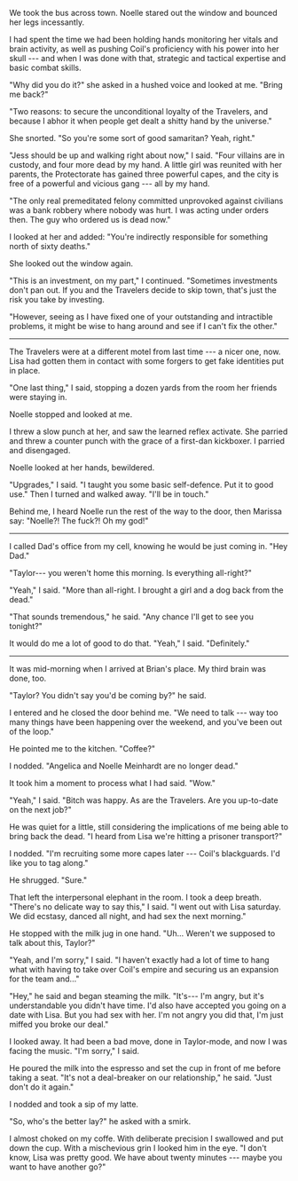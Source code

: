 We took the bus across town. Noelle stared out the window and bounced her legs incessantly.

I had spent the time we had been holding hands monitoring her vitals and brain activity, as
well as pushing Coil's proficiency with his power into her skull --- and when I was done with
that, strategic and tactical expertise and basic combat skills.

"Why did you do it?" she asked in a hushed voice and looked at me. "Bring me back?"

"Two reasons: to secure the unconditional loyalty of the Travelers, and
because I abhor it when people get dealt a shitty hand by the universe."

She snorted. "So you're some sort of good samaritan? Yeah, right."

"Jess should be up and walking right about now," I said. "Four villains are in
custody, and four more dead by my hand. A little girl was reunited with her parents,
the Protectorate has gained three powerful capes, and the city is free of a powerful
and vicious gang --- all by my hand.

"The only real premeditated felony committed unprovoked against civilians was
a bank robbery where nobody was hurt. I was acting under orders then. The guy who
ordered us is dead now."

I looked at her and added:
"You're indirectly responsible for something north of sixty deaths."

She looked out the window again.

"This is an investment, on my part," I continued. "Sometimes investments don't pan out.
If you and the Travelers decide to skip town, that's just the risk you take by investing.

"However, seeing as I have fixed one of your outstanding and intractible problems, it might
be wise to hang around and see if I can't fix the other."

----

The Travelers were at a different motel from last time --- a nicer one, now. Lisa had gotten
them in contact with some forgers to get fake identities put in place.

"One last thing," I said, stopping a dozen yards from the room her friends were staying in.

Noelle stopped and looked at me.

I threw a slow punch at her, and saw the learned reflex activate. She parried and threw a counter
punch with the grace of a first-dan kickboxer. I parried and disengaged.

Noelle looked at her hands, bewildered.

"Upgrades," I said. "I taught you some basic self-defence. Put it to good use."
Then I turned and walked away. "I'll be in touch."

Behind me, I heard Noelle run the rest of the way to the door, then Marissa say: "Noelle?! The fuck?! Oh my god!"

----

I called Dad's office from my cell, knowing he would be just coming in.
"Hey Dad."

"Taylor--- you weren't home this morning. Is everything all-right?"

"Yeah," I said. "More than all-right. I brought a girl and a dog back from the dead."

"That sounds tremendous," he said. "Any chance I'll get to see you tonight?"

It would do me a lot of good to do that. "Yeah," I said. "Definitely."

----

It was mid-morning when I arrived at Brian's place. My third brain was done, too.

"Taylor? You didn't say you'd be coming by?" he said.

I entered and he closed the door behind me. "We need to talk --- way too many things have been
happening over the weekend, and you've been out of the loop."

He pointed me to the kitchen. "Coffee?"

I nodded. "Angelica and Noelle Meinhardt are no longer dead."

It took him a moment to process what I had said. "Wow."

"Yeah," I said. "Bitch was happy. As are the Travelers. Are you up-to-date on the next job?"

He was quiet for a little, still considering the implications of me being able to
bring back the dead. "I heard from Lisa we're hitting a prisoner transport?"

I nodded. "I'm recruiting some more capes later --- Coil's blackguards. I'd like you to tag along."

He shrugged. "Sure."

That left the interpersonal elephant in the room. I took a deep breath.
"There's no delicate way to say this," I said. "I went out with Lisa saturday.
We did ecstasy, danced all night, and had sex the next morning."

He stopped with the milk jug in one hand. "Uh... Weren't we supposed to talk about this,
Taylor?"

"Yeah, and I'm sorry," I said. "I haven't exactly had a lot of time to hang what with having
to take over Coil's empire and securing us an expansion for the team and..."

"Hey," he said and began steaming the milk. "It's--- I'm angry, but it's understandable you didn't have time. I'd
also have accepted you going on a date with Lisa. But you had sex with her. I'm not angry you did that, I'm just miffed
you broke our deal."

I looked away. It had been a bad move, done in Taylor-mode, and now I was facing the music. "I'm sorry," I said.

He poured the milk into the espresso and set the cup in front of me before taking a seat.
"It's not a deal-breaker on our relationship," he said. "Just don't do it again."

I nodded and took a sip of my latte.

"So, who's the better lay?" he asked with a smirk.

I almost choked on my coffe. With deliberate precision I swallowed and put down the
cup. With a mischevious grin I looked him in the eye. "I don't know, Lisa was pretty good. We have
about twenty minutes --- maybe you want to have another go?"
